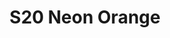 ---
title: S20 Neon Orange
permalink: "/teams/neon-orange"
teamslug: neon-orange
members:
- JC Chiuco (Captain)
- Andrew Aldrian (QB)
- Andrew Allen
- Mike Almy
- Mike Barber
- JJ Johnson
- Alex Kizer
- Okan Koc
- Mike Kotarski
- Gregg Lilienfield
- John Maleri
- Jens Piferoen
- Alex Schaps
teamid: 7116
name: S20 Neon Orange
division: ''
---